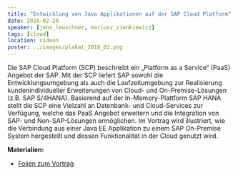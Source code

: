 ```yaml
---
title: "Entwicklung von Java Applikationen auf der SAP Cloud Platform"
date: 2018-02-28
speaker: [jens_leuschner, mariusz_zienkiewicz]
tags: [cloud]
location: cideon
poster: ../images/plakat_2018_02.png
---
```


Die SAP Cloud Platform (SCP) beschreibt ein „Platform as a Service“ (PaaS) Angebot der SAP. Mit der SCP liefert SAP
sowohl die Entwicklungsumgebung als auch die Laufzeitumgebung zur Realisierung kundenindividueller Erweiterungen von
Cloud- und On-Premise-Lösungen (z.B. SAP S/4HANA). Basierend auf der In-Memory-Plattform SAP HANA stellt die SCP eine
Vielzahl an Datenbank- und Cloud-Services zur Verfügung, welche das PaaS Angebot erweitern und die Integration von SAP-
und Non-SAP-Lösungen ermöglichen. Im Vortrag wird illustriert, wie die Verbindung aus einer Java EE Applikation zu einem
SAP On-Premise System hergestellt und dessen Funktionalität in der Cloud genutzt wird.

**Materialien:**

- [Folien zum Vortrag](https://github.com/juggr/juggr.github.io/blob/master/downloads/juggr_java_auf_sap_cloud.pdf)

